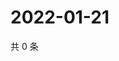 # 2022-01-21

共 0 条

<!-- BEGIN WEIBO -->
<!-- 最后更新时间 Fri Jan 21 2022 14:00:53 GMT+0800 (China Standard Time) -->

<!-- END WEIBO -->
